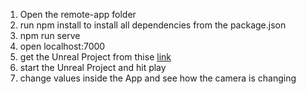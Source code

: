 1. Open the remote-app folder
2. run npm install to install all dependencies from the package.json
3. npm run serve
4. open localhost:7000
5. get the Unreal Project from thise [link](https://drive.google.com/drive/folders/1wPvAsd-hHAtSLWbjJfg_Px2sQm6xTRa0?usp=sharing)
6. start the Unreal Project and hit play
7. change values inside the App and see how the camera is changing

  